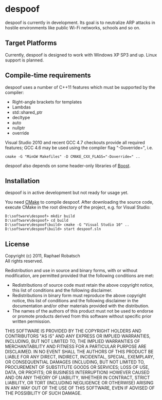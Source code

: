 despoof
=======
despoof is currently in development. Its goal is to neutralize ARP attacks in hostile
environments like public Wi-Fi networks, schools and so on.

Target Platforms
----------------
Currently, despoof is designed to work with Windows XP SP3 and up. Linux support
is planned.

Compile-time requirements
-------------------------
despoof uses a number of C++11 features which must be supported by the compiler:

* Right-angle brackets for templates
* Lambdas
* std::shared_ptr
* decltype
* auto
* nullptr
* override

Visual Studio 2010 and recent GCC 4.7 checkouts provide all required features;
GCC 4.6 may be used using the compiler flag "-Doverride=", i.e.

    cmake -G "MinGW Makefiles" -D CMAKE_CXX_FLAGS="-Doverride=" ..

despoof also depends on some header-only libraries of [Boost](http://www.boost.org/).

Installation
------------
despoof is in active development but not ready for usage yet.

You need [CMake](http://www.cmake.org/) to compile despoof. After downloading the source
code, execute CMake in the root directory of the project, e.g. for Visual Studio:

    D:\software\despoof> mkdir build
    D:\software\despoof> cd build
    D:\software\despoof\build> cmake -G "Visual Studio 10" ..
    D:\software\despoof\build> start despoof.sln

License
-------
Copyright (c) 2011, Raphael Robatsch  
All rights reserved.

Redistribution and use in source and binary forms, with or without
modification, are permitted provided that the following conditions are met:

* Redistributions of source code must retain the above copyright
  notice, this list of conditions and the following disclaimer.
* Redistributions in binary form must reproduce the above copyright
  notice, this list of conditions and the following disclaimer in the
  documentation and/or other materials provided with the distribution.
* The names of the authors of this product must not be used to endorse
  or promote products derived from this software without specific prior
  written permission.

THIS SOFTWARE IS PROVIDED BY THE COPYRIGHT HOLDERS AND CONTRIBUTORS "AS IS" AND
ANY EXPRESS OR IMPLIED WARRANTIES, INCLUDING, BUT NOT LIMITED TO, THE IMPLIED
WARRANTIES OF MERCHANTABILITY AND FITNESS FOR A PARTICULAR PURPOSE ARE
DISCLAIMED. IN NO EVENT SHALL THE AUTHORS OF THIS PRODUCT BE LIABLE FOR ANY
DIRECT, INDIRECT, INCIDENTAL, SPECIAL, EXEMPLARY, OR CONSEQUENTIAL DAMAGES
(INCLUDING, BUT NOT LIMITED TO, PROCUREMENT OF SUBSTITUTE GOODS OR SERVICES;
LOSS OF USE, DATA, OR PROFITS; OR BUSINESS INTERRUPTION) HOWEVER CAUSED AND
ON ANY THEORY OF LIABILITY, WHETHER IN CONTRACT, STRICT LIABILITY, OR TORT
(INCLUDING NEGLIGENCE OR OTHERWISE) ARISING IN ANY WAY OUT OF THE USE OF THIS
SOFTWARE, EVEN IF ADVISED OF THE POSSIBILITY OF SUCH DAMAGE.
